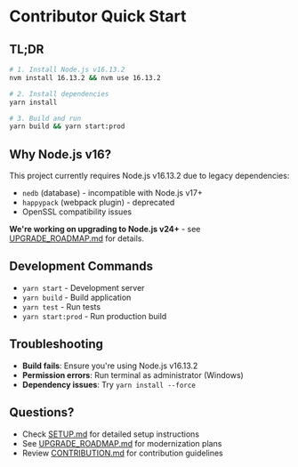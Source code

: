 # Contributor Quick Start

## TL;DR
```bash
# 1. Install Node.js v16.13.2
nvm install 16.13.2 && nvm use 16.13.2

# 2. Install dependencies
yarn install

# 3. Build and run
yarn build && yarn start:prod
```

## Why Node.js v16?

This project currently requires Node.js v16.13.2 due to legacy dependencies:
- `nedb` (database) - incompatible with Node.js v17+
- `happypack` (webpack plugin) - deprecated
- OpenSSL compatibility issues

**We're working on upgrading to Node.js v24+** - see [UPGRADE_ROADMAP.md](UPGRADE_ROADMAP.md) for details.

## Development Commands

- `yarn start` - Development server
- `yarn build` - Build application
- `yarn test` - Run tests
- `yarn start:prod` - Run production build

## Troubleshooting

- **Build fails**: Ensure you're using Node.js v16.13.2
- **Permission errors**: Run terminal as administrator (Windows)
- **Dependency issues**: Try `yarn install --force`

## Questions?

- Check [SETUP.md](SETUP.md) for detailed setup instructions
- See [UPGRADE_ROADMAP.md](UPGRADE_ROADMAP.md) for modernization plans
- Review [CONTRIBUTION.md](.github/CONTRIBUTION.md) for contribution guidelines
